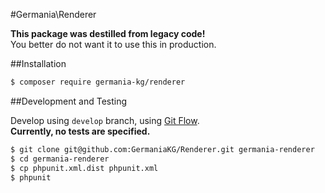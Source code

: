 #Germania\Renderer

**This package was destilled from legacy code!**   
You better do not want it to use this in production.


##Installation

```bash
$ composer require germania-kg/renderer
```


##Development and Testing

Develop using `develop` branch, using [Git Flow](https://github.com/nvie/gitflow).   
**Currently, no tests are specified.**

```bash
$ git clone git@github.com:GermaniaKG/Renderer.git germania-renderer
$ cd germania-renderer
$ cp phpunit.xml.dist phpunit.xml
$ phpunit
```
